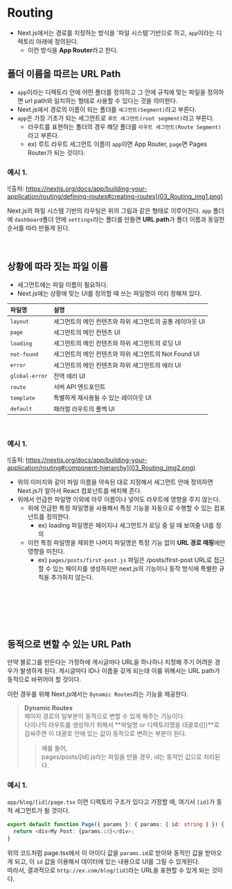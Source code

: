# Routing

- Next.js에서는 경로를 지정하는 방식을 '파일 시스템'기반으로 하고, `app`이라는 디렉토리 아래에 정의된다.
  - 이런 방식을 **App Router**라고 한다.

## 폴더 이름을 따르는 URL Path

- `app`이라는 디렉토리 안에 어떤 폴더를 정의하고 그 안에 규칙에 맞는 파일을 정의하면 url path와 일치하는 형태로 사용할 수 있다는 것을 의미한다.
- Next.js에서 경로의 이름이 되는 폴더를 `세그먼트(Segment)`라고 부른다.
- `app`은 가장 기초가 되는 세그먼트로 `루트 세그먼트(root segment)`라고 부른다.
  - 라우트를 표현하는 폴더의 경우 해당 폴더를 `라우트 세그먼트(Route Segment)`라고 부른다.
  - ex) 루트 라우트 세그먼트 이름이 `app`이면 App Router, `page`면 Pages Router가 되는 것이다.

### 예시 1.

![출처: https://nextjs.org/docs/app/building-your-application/routing/defining-routes#creating-routes](03_Routing_img1.png)

Next.js의 파일 시스템 기반의 라우팅은 위의 그림과 같은 형태로 이루어진다. `app` 폴더에 `dashboard`폴더 안에 `settings`라는 폴더를 만들면 **URL path**가 폴더 이름과 동일한 순서를 따라 만들게 된다.
<br>
<br>
<br>

## 상황에 따라 짓는 파일 이름

- 세그먼트에는 파일 이름이 필요하다.
- Next.js에는 상황에 맞는 UI를 정의할 때 쓰는 파일명이 미리 정해져 있다.

| 파일명         | 설명                                                      |
| :------------- | :-------------------------------------------------------- |
| `layout`       | 세그먼트의 메인 컨텐츠와 하위 세그먼트의 공통 레이아웃 UI |
| `page`         | 세그먼트의 메인 컨텐츠 UI                                 |
| `loading`      | 세그먼트의 메인 컨텐츠와 하위 세그먼트의 로딩 UI          |
| `not-found`    | 세그먼트의 메인 컨텐츠와 하위 세그먼트의 Not Found UI     |
| `error`        | 세그먼트의 메인 컨텐츠와 하위 세그먼트의 에러 UI          |
| `global-error` | 전역 에러 UI                                              |
| `route`        | 서버 API 엔드포인트                                       |
| `template`     | 특별하게 재사용될 수 있는 레이아웃 UI                     |
| `default`      | 패러럴 라우트의 폴백 UI                                   |

<br>

### 예시 1.

![출처: https://nextjs.org/docs/app/building-your-application/routing#component-hierarchy](03_Routing_img2.png)

- 위의 이미지와 같이 파일 이름을 약속된 대로 지정해서 세그먼트 안에 정의하면 Next.js가 알아서 React 컴포넌트를 배치해 준다.
- 위에서 언급한 파일명 이외에 아무 이름이나 넣어도 라우트에 영향을 주지 않는다.
  - 위에 언급한 특정 파일명을 사용해서 특정 기능을 자동으로 수행할 수 있는 컴포넌트를 정의한다.
    - ex) loading 파일명은 페이지나 세그먼트가 로딩 중 일 때 보여줄 UI를 정의
  - 이런 특정 파일명을 제외한 나머지 파일명은 특정 기능 없이 **URL 경로 매핑**에만 영향을 미친다.
    - ex) `pages/posts/first-post.js` 파일은 /posts/first-post URL로 접근할 수 있는 페이지를 생성하지만 next.js의 기능이나 동작 방식에 특별한 규칙을 추가하지 않는다.

<br>
<br>
<br>
<br>
<br>

## 동적으로 변할 수 있는 URL Path

만약 블로그를 만든다는 가정하에 게시글마다 URL을 하나하나 지정해 주기 어려운 경우가 발생하게 된다. 게시글마다 ID나 이름을 갖게 되는데 이를 위해서는 URL path가 동적으로 바뀌어야 할 것이다.

이런 경우를 위해 Next.js에서는 `Dynamic Routes`라는 기능을 제공한다.

> **Dynamic Routes**<br>
> 페이지 경로의 일부분이 동적으로 변할 수 있게 해주는 기능이다.<br>
> 다이나믹 라우트를 생성하기 위해서 **파일명 or 디렉토리명을 대괄호([])**로 감싸주면 이 대괄호 안에 있는 값이 동적으로 변하는 부분이 된다.
>
> > 예를 들어, <br>
> > pages/posts/[id].js라는 파일을 만들 경우, id는 동적인 값으로 처리된다.

### 예시 1.

`app/blog/[id]/page.tsx` 이런 디렉토리 구조가 있다고 가정할 때, 여기서 `[id]`가 동적 세그먼트가 될 것이다.

```ts
export default function Page({ params }: { params: { id: string } }) {
  return <div>My Post: {params.id}</div>;
}
```

위의 코드처럼 page.tsx에서 이 아이디 값을 `params.id`로 받아와 동적인 값을 받아오게 되고, 이 `id` 값을 이용해서 데이터에 있는 내용으로 UI를 그릴 수 있게된다. <br>
따라서, 결과적으로 `http://ex.com/blog/[id]`라는 URL을 표현할 수 있게 돠는 것이다.

